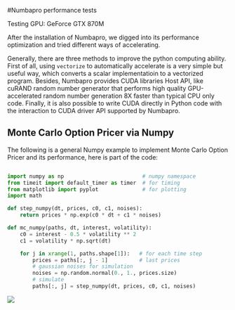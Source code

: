 #Numbapro performance tests

Testing GPU: GeForce GTX 870M

After the installation of Numbapro, we digged into its performance optimization and tried different ways of accelerating.

Generally, there are three methods to improve the python computing ability. First of all, using `vectorize` to automatically accelerate is a very simple but useful way, which converts a scalar implementatioin to a vectorized program. Besides, Numbapro provides CUDA libraries Host API, like cuRAND random number generator that performs high quality GPU-accelerated random number generation 8X faster than typical CPU only code. Finally, it is also possible to write CUDA directly in Python code with the interaction to CUDA driver API supported by Numbapro.

## Monte Carlo Option Pricer via Numpy

The following is a general Numpy example to implement Monte Carlo Option Pricer and its performance, here is part of the code:

```python

import numpy as np                         # numpy namespace
from timeit import default_timer as timer  # for timing
from matplotlib import pyplot              # for plotting
import math

def step_numpy(dt, prices, c0, c1, noises):
    return prices * np.exp(c0 * dt + c1 * noises)

def mc_numpy(paths, dt, interest, volatility):
    c0 = interest - 0.5 * volatility ** 2
    c1 = volatility * np.sqrt(dt)

    for j in xrange(1, paths.shape[1]):   # for each time step
        prices = paths[:, j - 1]          # last prices
        # gaussian noises for simulation
        noises = np.random.normal(0., 1., prices.size)
        # simulate
        paths[:, j] = step_numpy(dt, prices, c0, c1, noises)
```

![](https://raw.githubusercontent.com/shaowei-su/CSC453/master/NumbaproTests/1.png=100*20)





